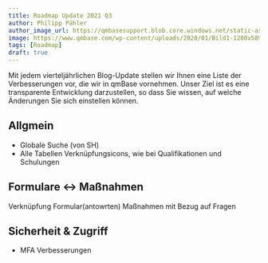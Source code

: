 ```yaml
---
title: Roadmap Update 2021 Q3
author: Philipp Pähler
author_image_url: https://qmbasesupport.blob.core.windows.net/static-assets/img/persons/paehler_round.png
image: https://www.qmbase.com/wp-content/uploads/2020/01/Bild1-1200x589.jpg
tags: [Roadmap]
draft: true
---
```


Mit jedem vierteljährlichen Blog-Update stellen wir Ihnen eine Liste der Verbesserungen vor, die wir in qmBase vornehmen. Unser Ziel ist es eine transparente Entwicklung darzustellen, so dass Sie wissen, auf welche Änderungen Sie sich einstellen können.

<!--truncate-->

## Allgmein

- Globale Suche (von SH)
- Alle Tabellen Verknüpfungsicons, wie bei Qualifikationen und Schulungen

## Formulare <-> Maßnahmen

Verknüpfung Formular(antowrten) Maßnahmen mit Bezug auf Fragen

## Sicherheit & Zugriff

- MFA Verbesserungen
